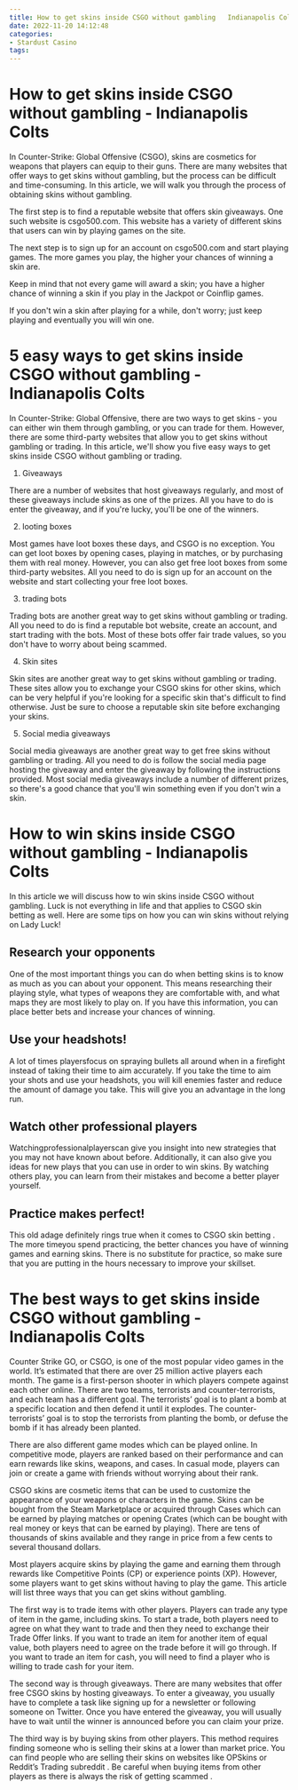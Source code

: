 ```yaml
---
title: How to get skins inside CSGO without gambling   Indianapolis Colts
date: 2022-11-20 14:12:48
categories:
- Stardust Casino
tags:
---
```



#  How to get skins inside CSGO without gambling - Indianapolis Colts

In Counter-Strike: Global Offensive (CSGO), skins are cosmetics for weapons that players can equip to their guns. There are many websites that offer ways to get skins without gambling, but the process can be difficult and time-consuming. In this article, we will walk you through the process of obtaining skins without gambling.

The first step is to find a reputable website that offers skin giveaways. One such website is csgo500.com. This website has a variety of different skins that users can win by playing games on the site.

The next step is to sign up for an account on csgo500.com and start playing games. The more games you play, the higher your chances of winning a skin are.

Keep in mind that not every game will award a skin; you have a higher chance of winning a skin if you play in the Jackpot or Coinflip games.

If you don't win a skin after playing for a while, don't worry; just keep playing and eventually you will win one.

#  5 easy ways to get skins inside CSGO without gambling - Indianapolis Colts

In Counter-Strike: Global Offensive, there are two ways to get skins - you can either win them through gambling, or you can trade for them. However, there are some third-party websites that allow you to get skins without gambling or trading. In this article, we'll show you five easy ways to get skins inside CSGO without gambling or trading.

1. Giveaways

There are a number of websites that host giveaways regularly, and most of these giveaways include skins as one of the prizes. All you have to do is enter the giveaway, and if you're lucky, you'll be one of the winners.

2. looting boxes

Most games have loot boxes these days, and CSGO is no exception. You can get loot boxes by opening cases, playing in matches, or by purchasing them with real money. However, you can also get free loot boxes from some third-party websites. All you need to do is sign up for an account on the website and start collecting your free loot boxes.

3. trading bots

Trading bots are another great way to get skins without gambling or trading. All you need to do is find a reputable bot website, create an account, and start trading with the bots. Most of these bots offer fair trade values, so you don't have to worry about being scammed.

4. Skin sites

Skin sites are another great way to get skins without gambling or trading. These sites allow you to exchange your CSGO skins for other skins, which can be very helpful if you're looking for a specific skin that's difficult to find otherwise. Just be sure to choose a reputable skin site before exchanging your skins.

5. Social media giveaways

Social media giveaways are another great way to get free skins without gambling or trading. All you need to do is follow the social media page hosting the giveaway and enter the giveaway by following the instructions provided. Most social media giveaways include a number of different prizes, so there's a good chance that you'll win something even if you don't win a skin.

#  How to win skins inside CSGO without gambling - Indianapolis Colts

In this article we will discuss how to win skins inside CSGO without gambling. Luck is not everything in life and that applies to CSGO skin betting as well. Here are some tips on how you can win skins without relying on Lady Luck!

 ## Research your opponents

One of the most important things you can do when betting skins is to know as much as you can about your opponent. This means researching their playing style, what types of weapons they are comfortable with, and what maps they are most likely to play on. If you have this information, you can place better bets and increase your chances of winning.

## Use your headshots!

A lot of times playersfocus on spraying bullets all around when in a firefight instead of taking their time to aim accurately. If you take the time to aim your shots and use your headshots, you will kill enemies faster and reduce the amount of damage you take. This will give you an advantage in the long run.

## Watch other professional players

Watchingprofessionalplayerscan give you insight into new strategies that you may not have known about before. Additionally, it can also give you ideas for new plays that you can use in order to win skins. By watching others play, you can learn from their mistakes and become a better player yourself.

## Practice makes perfect!

This old adage definitely rings true when it comes to CSGO skin betting . The more timeyou spend practicing, the better chances you have of winning games and earning skins. There is no substitute for practice, so make sure that you are putting in the hours necessary to improve your skillset.

#  The best ways to get skins inside CSGO without gambling - Indianapolis Colts

Counter Strike GO, or CSGO, is one of the most popular video games in the world. It’s estimated that there are over 25 million active players each month. The game is a first-person shooter in which players compete against each other online. There are two teams, terrorists and counter-terrorists, and each team has a different goal. The terrorists’ goal is to plant a bomb at a specific location and then defend it until it explodes. The counter-terrorists’ goal is to stop the terrorists from planting the bomb, or defuse the bomb if it has already been planted.

There are also different game modes which can be played online. In competitive mode, players are ranked based on their performance and can earn rewards like skins, weapons, and cases. In casual mode, players can join or create a game with friends without worrying about their rank.

CSGO skins are cosmetic items that can be used to customize the appearance of your weapons or characters in the game. Skins can be bought from the Steam Marketplace or acquired through Cases which can be earned by playing matches or opening Crates (which can be bought with real money or keys that can be earned by playing). There are tens of thousands of skins available and they range in price from a few cents to several thousand dollars.

Most players acquire skins by playing the game and earning them through rewards like Competitive Points (CP) or experience points (XP). However, some players want to get skins without having to play the game. This article will list three ways that you can get skins without gambling.

The first way is to trade items with other players. Players can trade any type of item in the game, including skins. To start a trade, both players need to agree on what they want to trade and then they need to exchange their Trade Offer links. If you want to trade an item for another item of equal value, both players need to agree on the trade before it will go through. If you want to trade an item for cash, you will need to find a player who is willing to trade cash for your item.

The second way is through giveaways. There are many websites that offer free CSGO skins by hosting giveaways. To enter a giveaway, you usually have to complete a task like signing up for a newsletter or following someone on Twitter. Once you have entered the giveaway, you will usually have to wait until the winner is announced before you can claim your prize.

The third way is by buying skins from other players. This method requires finding someone who is selling their skins at a lower than market price. You can find people who are selling their skins on websites like OPSkins or Reddit’s Trading subreddit . Be careful when buying items from other players as there is always the risk of getting scammed .